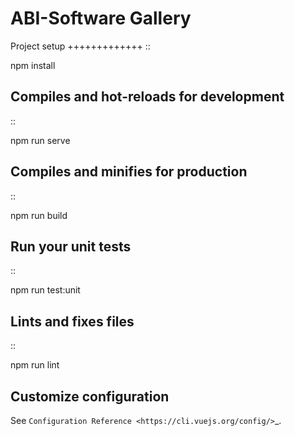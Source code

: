 # ABI-Software Gallery

Project setup
+++++++++++++
::

npm install

## Compiles and hot-reloads for development

::

npm run serve

## Compiles and minifies for production

::

npm run build

## Run your unit tests

::

npm run test:unit

## Lints and fixes files

::

npm run lint

## Customize configuration

See `Configuration Reference <https://cli.vuejs.org/config/>`\_.
